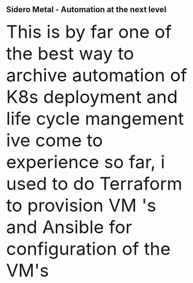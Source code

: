 <h2> Sidero Metal - Automation at the next level </h2>

<font size="8">
This is by far one of the best way to archive automation of K8s deployment and life cycle mangement ive come to experience so far, i used to do Terraform to provision VM 's and Ansible for configuration of the VM's 
</font>
